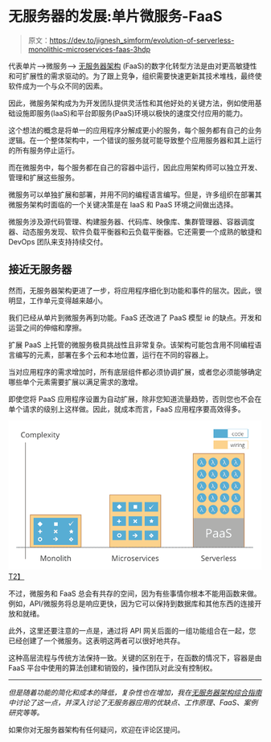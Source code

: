 # 无服务器的发展:单片微服务-FaaS

> 原文：<https://dev.to/jignesh_simform/evolution-of-serverless-monolithic-microservices-faas-3hdp>

代表单片—>微服务—> [无服务器架构](https://www.simform.com/serverless-architecture-guide/) (FaaS)的数字化转型方法是由对更高敏捷性和可扩展性的需求驱动的。为了跟上竞争，组织需要快速更新其技术堆栈，最终使软件成为一个与众不同的因素。

因此，微服务架构成为为开发团队提供灵活性和其他好处的关键方法，例如使用基础设施即服务(IaaS)和平台即服务(PaaS)环境以极快的速度交付应用的能力。

这个想法的概念是将单一的应用程序分解成更小的服务，每个服务都有自己的业务逻辑。在一个整体架构中，一个错误的服务就可能导致整个应用服务器和其上运行的所有服务停止运行。

而在微服务中，每个服务都在自己的容器中运行，因此应用架构师可以独立开发、管理和扩展这些服务。

微服务可以单独扩展和部署，并用不同的编程语言编写。但是，许多组织在部署其微服务架构时面临的一个关键决策是在 IaaS 和 PaaS 环境之间做出选择。

微服务涉及源代码管理、构建服务器、代码库、映像库、集群管理器、容器调度器、动态服务发现、软件负载平衡器和云负载平衡器。它还需要一个成熟的敏捷和 DevOps 团队来支持持续交付。

## 接近无服务器

然而，无服务器架构更进了一步，将应用程序细化到功能和事件的层次。因此，很明显，工作单元变得越来越小。

我们已经从单片到微服务再到功能。FaaS 还改进了 PaaS 模型 ie 的缺点。开发和运营之间的伸缩和摩擦。

扩展 PaaS 上托管的微服务极具挑战性且非常复杂。该架构可能包含用不同编程语言编写的元素，部署在多个云和本地位置，运行在不同的容器上。

当对应用程序的需求增加时，所有底层组件都必须协调扩展，或者您必须能够确定哪些单个元素需要扩展以满足需求的激增。

即使您将 PaaS 应用程序设置为自动扩展，除非您知道流量趋势，否则您也不会在单个请求的级别上这样做。因此，就成本而言，FaaS 应用程序要高效得多。

[![Serverless architecture](img/47472f95110eb74584c81faa5dcbb5dd.png)T2】](https://res.cloudinary.com/practicaldev/image/fetch/s--6kiPopsB--/c_limit%2Cf_auto%2Cfl_progressive%2Cq_auto%2Cw_880/https://www.simform.com/wp-content/uploads/2017/12/complexity.png)

不过，微服务和 FaaS 总会有共存的空间，因为有些事情你根本不能用函数来做。例如，API/微服务将总是响应更快，因为它可以保持到数据库和其他东西的连接开放和就绪。

此外，这里还要注意的一点是，通过将 API 网关后面的一组功能组合在一起，您已经创建了一个微服务。这表明这两者可以很好地共存。

这种高层流程与传统方法保持一致。关键的区别在于，在函数的情况下，容器是由 FaaS 平台中使用的算法创建和销毁的，操作团队对此没有控制权。

* * *

*但是随着功能的简化和成本的降低，复杂性也在增加，我在[无服务器架构综合指南](https://www.simform.com/serverless-architecture-guide/)中讨论了这一点，并深入讨论了无服务器应用的优缺点、工作原理、FaaS、案例研究等等。*

如果你对无服务器架构有任何疑问，欢迎在评论区提问。